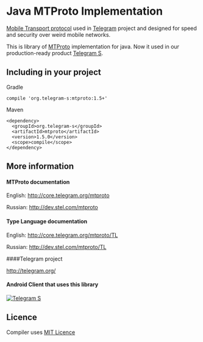 Java MTProto Implementation
===========

[Mobile Transport protocol](http://core.telegram.org/mtproto) used in [Telegram](http://telegram.org/) project and designed for speed and security over weird mobile networks.

This is library of [MTProto](http://core.telegram.org/mtproto) implementation for java. Now it used in our production-ready product [Telegram S](https://play.google.com/store/apps/details?id=org.telegram.android).

Including in your project
-----------
Gradle
```
compile 'org.telegram-s:mtproto:1.5+'
```

Maven
```
<dependency>
  <groupId>org.telegram-s</groupId>
  <artifactId>mtproto</artifactId>
  <version>1.5.0</version>
  <scope>compile</scope>
</dependency>
```

More information
----------------
#### MTProto documentation

English: http://core.telegram.org/mtproto

Russian: http://dev.stel.com/mtproto

#### Type Language documentation

English: http://core.telegram.org/mtproto/TL

Russian: http://dev.stel.com/mtproto/TL

####Telegram project

http://telegram.org/

#### Android Client that uses this library

[![Telegram S](https://developer.android.com/images/brand/en_generic_rgb_wo_45.png)](https://play.google.com/store/apps/details?id=org.telegram.android "Telegram S")

Licence
----------------
Compiler uses [MIT Licence](LICENCE)
